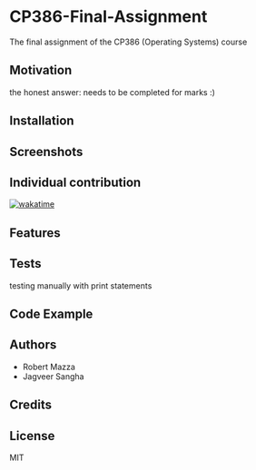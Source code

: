 # CP386-Final-Assignment
The final assignment of the CP386 (Operating Systems) course

## Motivation
the honest answer: needs to be completed for marks :)

## Installation

## Screenshots

## Individual contribution
[![wakatime](https://wakatime.com/badge/github/Robert336/CP386-Final-Assignment.svg)](https://wakatime.com/badge/github/Robert336/CP386-Final-Assignment)

## Features
## Tests
testing manually with print statements

## Code Example
## Authors
- Robert Mazza
- Jagveer Sangha
## Credits
## License
MIT
